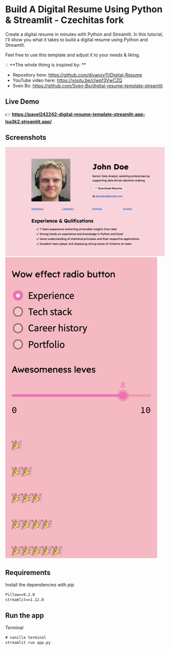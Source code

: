 # Build A Digital Resume Using Python & Streamlit - Czechitas fork

Create a digital resume in minutes with Python and Streamlit. In this tutorial, I'll show you what it takes to build a digital resume using Python and Streamlit.<br>

Feel free to use this template and adjust it to your needs & liking.<br>

💡 **The whole thimg is inspired by: ** <br>

- Repository here: https://github.com/divanov11/Digital-Resume
- YouTube video here: https://youtu.be/clwpf3VwCZQ
- Sven Bo: https://github.com/Sven-Bo/digital-resume-template-streamlit

## Live Demo

👉 **https://pavel242242-digital-resume-template-streamlit-app-lsa3k2.streamlit.app/**

## Screenshots

![Demo1](./assets/demo1.png?raw=true 'Demo1')
![Demo2](./assets/demo2.png?raw=true 'Demo2')

## Requirements

Install the dependencies with pip

```
Pillow==9.2.0
streamlit==1.12.0
```

## Run the app

Terminal

```
# vanilla terminal
streamlit run app.py
```
